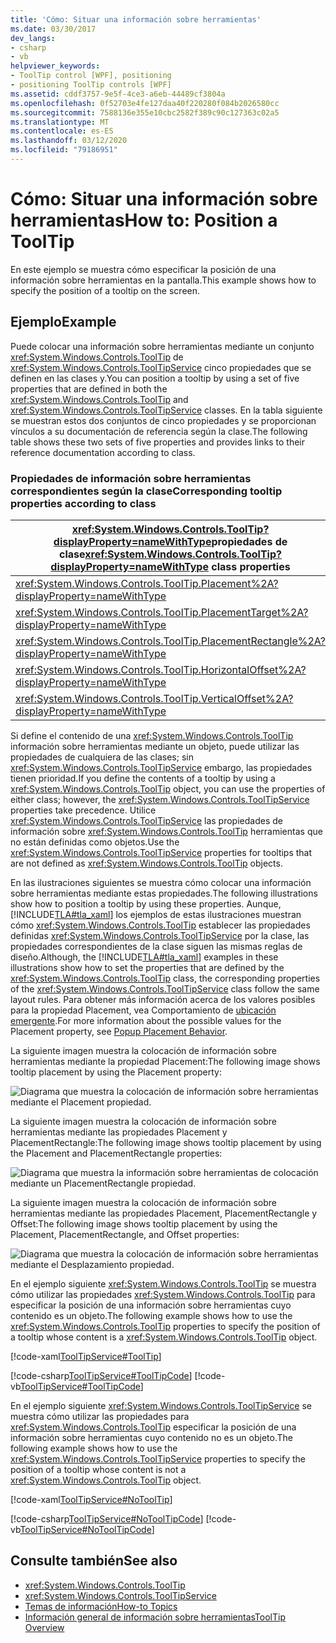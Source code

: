 ```yaml
---
title: 'Cómo: Situar una información sobre herramientas'
ms.date: 03/30/2017
dev_langs:
- csharp
- vb
helpviewer_keywords:
- ToolTip control [WPF], positioning
- positioning ToolTip controls [WPF]
ms.assetid: cddf3757-9e5f-4ce3-a6eb-44489cf3804a
ms.openlocfilehash: 0f52703e4fe127daa40f220280f084b2026580cc
ms.sourcegitcommit: 7588136e355e10cbc2582f389c90c127363c02a5
ms.translationtype: MT
ms.contentlocale: es-ES
ms.lasthandoff: 03/12/2020
ms.locfileid: "79186951"
---
```

# <a name="how-to-position-a-tooltip"></a><span data-ttu-id="f925b-102">Cómo: Situar una información sobre herramientas</span><span class="sxs-lookup"><span data-stu-id="f925b-102">How to: Position a ToolTip</span></span>
<span data-ttu-id="f925b-103">En este ejemplo se muestra cómo especificar la posición de una información sobre herramientas en la pantalla.</span><span class="sxs-lookup"><span data-stu-id="f925b-103">This example shows how to specify the position of a tooltip on the screen.</span></span>  
  
## <a name="example"></a><span data-ttu-id="f925b-104">Ejemplo</span><span class="sxs-lookup"><span data-stu-id="f925b-104">Example</span></span>  
 <span data-ttu-id="f925b-105">Puede colocar una información sobre herramientas mediante un conjunto <xref:System.Windows.Controls.ToolTip> de <xref:System.Windows.Controls.ToolTipService> cinco propiedades que se definen en las clases y.</span><span class="sxs-lookup"><span data-stu-id="f925b-105">You can position a tooltip by using a set of five properties that are defined in both the <xref:System.Windows.Controls.ToolTip> and <xref:System.Windows.Controls.ToolTipService> classes.</span></span> <span data-ttu-id="f925b-106">En la tabla siguiente se muestran estos dos conjuntos de cinco propiedades y se proporcionan vínculos a su documentación de referencia según la clase.</span><span class="sxs-lookup"><span data-stu-id="f925b-106">The following table shows these two sets of five properties and provides links to their reference documentation according to class.</span></span>  
  
### <a name="corresponding-tooltip-properties-according-to-class"></a><span data-ttu-id="f925b-107">Propiedades de información sobre herramientas correspondientes según la clase</span><span class="sxs-lookup"><span data-stu-id="f925b-107">Corresponding tooltip properties according to class</span></span>  
  
|<span data-ttu-id="f925b-108"><xref:System.Windows.Controls.ToolTip?displayProperty=nameWithType>propiedades de clase</span><span class="sxs-lookup"><span data-stu-id="f925b-108"><xref:System.Windows.Controls.ToolTip?displayProperty=nameWithType> class properties</span></span>|<span data-ttu-id="f925b-109"><xref:System.Windows.Controls.ToolTipService?displayProperty=nameWithType>propiedades de clase</span><span class="sxs-lookup"><span data-stu-id="f925b-109"><xref:System.Windows.Controls.ToolTipService?displayProperty=nameWithType> class properties</span></span>|  
|--------------------------------------------------------------------------------------------------------------------------------------------------------------|---------------------------------------------------------------------------------------------------------------------------------------------------------------------|  
|<xref:System.Windows.Controls.ToolTip.Placement%2A?displayProperty=nameWithType>|<xref:System.Windows.Controls.ToolTipService.Placement%2A?displayProperty=nameWithType>|  
|<xref:System.Windows.Controls.ToolTip.PlacementTarget%2A?displayProperty=nameWithType>|<xref:System.Windows.Controls.ToolTipService.PlacementTarget%2A?displayProperty=nameWithType>|  
|<xref:System.Windows.Controls.ToolTip.PlacementRectangle%2A?displayProperty=nameWithType>|<xref:System.Windows.Controls.ToolTipService.PlacementRectangle%2A?displayProperty=nameWithType>|  
|<xref:System.Windows.Controls.ToolTip.HorizontalOffset%2A?displayProperty=nameWithType>|<xref:System.Windows.Controls.ToolTipService.HorizontalOffset%2A?displayProperty=nameWithType>|  
|<xref:System.Windows.Controls.ToolTip.VerticalOffset%2A?displayProperty=nameWithType>|<xref:System.Windows.Controls.ToolTipService.VerticalOffset%2A?displayProperty=nameWithType>|  
  
 <span data-ttu-id="f925b-110">Si define el contenido de una <xref:System.Windows.Controls.ToolTip> información sobre herramientas mediante un objeto, puede utilizar las propiedades de cualquiera de las clases; sin <xref:System.Windows.Controls.ToolTipService> embargo, las propiedades tienen prioridad.</span><span class="sxs-lookup"><span data-stu-id="f925b-110">If you define the contents of a tooltip by using a <xref:System.Windows.Controls.ToolTip> object, you can use the properties of either class; however, the <xref:System.Windows.Controls.ToolTipService> properties take precedence.</span></span> <span data-ttu-id="f925b-111">Utilice <xref:System.Windows.Controls.ToolTipService> las propiedades de información sobre <xref:System.Windows.Controls.ToolTip> herramientas que no están definidas como objetos.</span><span class="sxs-lookup"><span data-stu-id="f925b-111">Use the <xref:System.Windows.Controls.ToolTipService> properties for tooltips that are not defined as <xref:System.Windows.Controls.ToolTip> objects.</span></span>  
  
 <span data-ttu-id="f925b-112">En las ilustraciones siguientes se muestra cómo colocar una información sobre herramientas mediante estas propiedades.</span><span class="sxs-lookup"><span data-stu-id="f925b-112">The following illustrations show how to position a tooltip by using these properties.</span></span> <span data-ttu-id="f925b-113">Aunque, [!INCLUDE[TLA#tla_xaml](../../../../includes/tlasharptla-xaml-md.md)] los ejemplos de estas ilustraciones muestran cómo <xref:System.Windows.Controls.ToolTip> establecer las propiedades definidas <xref:System.Windows.Controls.ToolTipService> por la clase, las propiedades correspondientes de la clase siguen las mismas reglas de diseño.</span><span class="sxs-lookup"><span data-stu-id="f925b-113">Although, the [!INCLUDE[TLA#tla_xaml](../../../../includes/tlasharptla-xaml-md.md)] examples in these illustrations show how to set the properties that are defined by the <xref:System.Windows.Controls.ToolTip> class, the corresponding properties of the <xref:System.Windows.Controls.ToolTipService> class follow the same layout rules.</span></span> <span data-ttu-id="f925b-114">Para obtener más información acerca de los valores posibles para la propiedad Placement, vea Comportamiento de [ubicación emergente](popup-placement-behavior.md).</span><span class="sxs-lookup"><span data-stu-id="f925b-114">For more information about the possible values for the Placement property, see [Popup Placement Behavior](popup-placement-behavior.md).</span></span>  

 <span data-ttu-id="f925b-115">La siguiente imagen muestra la colocación de información sobre herramientas mediante la propiedad Placement:</span><span class="sxs-lookup"><span data-stu-id="f925b-115">The following image shows tooltip placement by using the Placement property:</span></span>  
  
 ![Diagrama que muestra la colocación de información sobre herramientas mediante el Placement propiedad.](./media/how-to-position-a-tooltip/tooltip-placement-property.png)

 <span data-ttu-id="f925b-117">La siguiente imagen muestra la colocación de información sobre herramientas mediante las propiedades Placement y PlacementRectangle:</span><span class="sxs-lookup"><span data-stu-id="f925b-117">The following image shows tooltip placement by using the Placement and PlacementRectangle properties:</span></span>

 ![Diagrama que muestra la información sobre herramientas de colocación mediante un PlacementRectangle propiedad.](./media/how-to-position-a-tooltip/tooltip-placement-rectangle-property.png)  

 <span data-ttu-id="f925b-119">La siguiente imagen muestra la colocación de información sobre herramientas mediante las propiedades Placement, PlacementRectangle y Offset:</span><span class="sxs-lookup"><span data-stu-id="f925b-119">The following image shows tooltip placement by using the Placement, PlacementRectangle, and Offset properties:</span></span>
  
 ![Diagrama que muestra la colocación de información sobre herramientas mediante el Desplazamiento propiedad.](./media/how-to-position-a-tooltip/tooltip-placement-offset-property.png)

 <span data-ttu-id="f925b-121">En el ejemplo siguiente <xref:System.Windows.Controls.ToolTip> se muestra cómo utilizar las propiedades <xref:System.Windows.Controls.ToolTip> para especificar la posición de una información sobre herramientas cuyo contenido es un objeto.</span><span class="sxs-lookup"><span data-stu-id="f925b-121">The following example shows how to use the <xref:System.Windows.Controls.ToolTip> properties to specify the position of a tooltip whose content is a <xref:System.Windows.Controls.ToolTip> object.</span></span>  
  
 [!code-xaml[ToolTipService#ToolTip](~/samples/snippets/csharp/VS_Snippets_Wpf/ToolTipService/CSharp/Pane1.xaml#tooltip)]  
  
 [!code-csharp[ToolTipService#ToolTipCode](~/samples/snippets/csharp/VS_Snippets_Wpf/ToolTipService/CSharp/Pane1.xaml.cs#tooltipcode)]
 [!code-vb[ToolTipService#ToolTipCode](~/samples/snippets/visualbasic/VS_Snippets_Wpf/ToolTipService/visualbasic/pane1.xaml.vb#tooltipcode)]  
  
 <span data-ttu-id="f925b-122">En el ejemplo siguiente <xref:System.Windows.Controls.ToolTipService> se muestra cómo utilizar las propiedades para <xref:System.Windows.Controls.ToolTip> especificar la posición de una información sobre herramientas cuyo contenido no es un objeto.</span><span class="sxs-lookup"><span data-stu-id="f925b-122">The following example shows how to use the <xref:System.Windows.Controls.ToolTipService> properties to specify the position of a tooltip whose content is not a <xref:System.Windows.Controls.ToolTip> object.</span></span>  
  
 [!code-xaml[ToolTipService#NoToolTip](~/samples/snippets/csharp/VS_Snippets_Wpf/ToolTipService/CSharp/Pane1.xaml#notooltip)]  
  
 [!code-csharp[ToolTipService#NoToolTipCode](~/samples/snippets/csharp/VS_Snippets_Wpf/ToolTipService/CSharp/Pane1.xaml.cs#notooltipcode)]
 [!code-vb[ToolTipService#NoToolTipCode](~/samples/snippets/visualbasic/VS_Snippets_Wpf/ToolTipService/visualbasic/pane1.xaml.vb#notooltipcode)]  
  
## <a name="see-also"></a><span data-ttu-id="f925b-123">Consulte también</span><span class="sxs-lookup"><span data-stu-id="f925b-123">See also</span></span>

- <xref:System.Windows.Controls.ToolTip>
- <xref:System.Windows.Controls.ToolTipService>
- [<span data-ttu-id="f925b-124">Temas de información</span><span class="sxs-lookup"><span data-stu-id="f925b-124">How-to Topics</span></span>](tooltip-how-to-topics.md)
- [<span data-ttu-id="f925b-125">Información general de información sobre herramientas</span><span class="sxs-lookup"><span data-stu-id="f925b-125">ToolTip Overview</span></span>](tooltip-overview.md)
